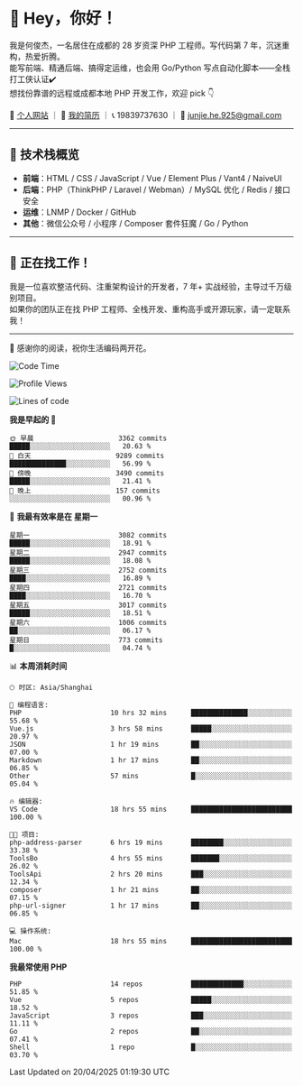 # 👋 Hey，你好！

我是何俊杰，一名居住在成都的 28 岁资深 PHP 工程师。写代码第 7 年，沉迷重构，热爱折腾。  
能写前端、精通后端、搞得定运维，也会用 Go/Python 写点自动化脚本——全栈打工侠认证✔️  
想找份靠谱的远程或成都本地 PHP 开发工作，欢迎 pick 👇

📄 [个人网站](https://hejunjie.life) ｜ 📄 [我的简历](https://hejunjie.life/docx/%E7%AE%80%E5%8E%8620250406.pdf) ｜ 📞 19839737630 ｜ 📮 junjie.he.925@gmail.com

---

## 🚀 技术栈概览

- **前端**：HTML / CSS / JavaScript / Vue / Element Plus / Vant4 / NaiveUI  
- **后端**：PHP（ThinkPHP / Laravel / Webman）/ MySQL 优化 / Redis / 接口安全  
- **运维**：LNMP / Docker / GitHub  
- **其他**：微信公众号 / 小程序 / Composer 套件狂魔 / Go / Python

---

## 📢 正在找工作！

我是一位喜欢整洁代码、注重架构设计的开发者，7 年+ 实战经验，主导过千万级别项目。  
如果你的团队正在找 PHP 工程师、全栈开发、重构高手或开源玩家，请一定联系我！

---

👋 感谢你的阅读，祝你生活编码两开花。


<!--START_SECTION:waka-->
![Code Time](http://img.shields.io/badge/Code%20Time-18%20hrs%2055%20mins-blue)

![Profile Views](http://img.shields.io/badge/%E4%B8%AA%E4%BA%BA%E8%B5%84%E6%96%99%E8%A7%82%E7%9C%8B%E6%AC%A1%E6%95%B0-200-blue)

![Lines of code](https://img.shields.io/badge/%E4%BB%8E%E3%80%8CHello%20World%E3%80%8D%E8%B5%B7%E6%88%91%E5%B7%B2%E7%BB%8F%E5%86%99%E4%BA%86-5.7%20million%20%E8%A1%8C%E4%BB%A3%E7%A0%81-blue)

**我是早起的 🐤** 

```text
🌞 早晨                     3362 commits        █████░░░░░░░░░░░░░░░░░░░░   20.63 % 
🌆 白天                     9289 commits        ██████████████░░░░░░░░░░░   56.99 % 
🌃 傍晚                     3490 commits        █████░░░░░░░░░░░░░░░░░░░░   21.41 % 
🌙 晚上                     157 commits         ░░░░░░░░░░░░░░░░░░░░░░░░░   00.96 % 
```
📅 **我最有效率是在 星期一** 

```text
星期一                      3082 commits        █████░░░░░░░░░░░░░░░░░░░░   18.91 % 
星期二                      2947 commits        █████░░░░░░░░░░░░░░░░░░░░   18.08 % 
星期三                      2752 commits        ████░░░░░░░░░░░░░░░░░░░░░   16.89 % 
星期四                      2721 commits        ████░░░░░░░░░░░░░░░░░░░░░   16.70 % 
星期五                      3017 commits        █████░░░░░░░░░░░░░░░░░░░░   18.51 % 
星期六                      1006 commits        ██░░░░░░░░░░░░░░░░░░░░░░░   06.17 % 
星期日                      773 commits         █░░░░░░░░░░░░░░░░░░░░░░░░   04.74 % 
```


📊 **本周消耗时间** 

```text
🕑︎ 时区: Asia/Shanghai

💬 编程语言: 
PHP                      10 hrs 32 mins      ██████████████░░░░░░░░░░░   55.68 % 
Vue.js                   3 hrs 58 mins       █████░░░░░░░░░░░░░░░░░░░░   20.97 % 
JSON                     1 hr 19 mins        ██░░░░░░░░░░░░░░░░░░░░░░░   07.00 % 
Markdown                 1 hr 17 mins        ██░░░░░░░░░░░░░░░░░░░░░░░   06.85 % 
Other                    57 mins             █░░░░░░░░░░░░░░░░░░░░░░░░   05.04 % 

🔥 编辑器: 
VS Code                  18 hrs 55 mins      █████████████████████████   100.00 % 

🐱‍💻 项目: 
php-address-parser       6 hrs 19 mins       ████████░░░░░░░░░░░░░░░░░   33.38 % 
ToolsBo                  4 hrs 55 mins       ███████░░░░░░░░░░░░░░░░░░   26.02 % 
ToolsApi                 2 hrs 20 mins       ███░░░░░░░░░░░░░░░░░░░░░░   12.34 % 
composer                 1 hr 21 mins        ██░░░░░░░░░░░░░░░░░░░░░░░   07.15 % 
php-url-signer           1 hr 17 mins        ██░░░░░░░░░░░░░░░░░░░░░░░   06.85 % 

💻 操作系统: 
Mac                      18 hrs 55 mins      █████████████████████████   100.00 % 
```

**我最常使用 PHP** 

```text
PHP                      14 repos            █████████████░░░░░░░░░░░░   51.85 % 
Vue                      5 repos             █████░░░░░░░░░░░░░░░░░░░░   18.52 % 
JavaScript               3 repos             ███░░░░░░░░░░░░░░░░░░░░░░   11.11 % 
Go                       2 repos             ██░░░░░░░░░░░░░░░░░░░░░░░   07.41 % 
Shell                    1 repo              █░░░░░░░░░░░░░░░░░░░░░░░░   03.70 % 
```




 Last Updated on 20/04/2025 01:19:30 UTC
<!--END_SECTION:waka-->
